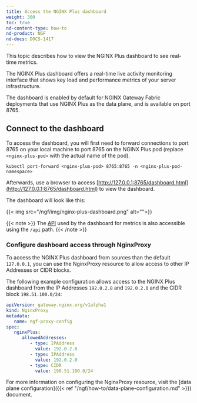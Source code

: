 ```yaml
---
title: Access the NGINX Plus dashboard
weight: 300
toc: true
nd-content-type: how-to
nd-product: NGF
nd-docs: DOCS-1417
---
```


This topic describes how to view the NGINX Plus dashboard to see real-time metrics.

The NGINX Plus dashboard offers a real-time live activity monitoring interface that shows key load and performance metrics of your server infrastructure. 

The dashboard is enabled by default for NGINX Gateway Fabric deployments that use NGINX Plus as the data plane, and is available on port 8765.

## Connect to the dashboard

To access the dashboard, you will first need to forward connections to port 8765 on your local machine to port 8765 on the NGINX Plus pod (replace `<nginx-plus-pod>` with the actual name of the pod).

```shell
kubectl port-forward <nginx-plus-pod> 8765:8765 -n <nginx-plus-pod-namespace>
```

Afterwards, use a browser to access [http://127.0.0.1:8765/dashboard.html](http://127.0.0.1:8765/dashboard.html) to view the dashboard.

The dashboard will look like this:

{{< img src="/ngf/img/nginx-plus-dashboard.png" alt="">}}

{{< note >}} The [API](https://nginx.org/en/docs/http/ngx_http_api_module.html) used by the dashboard for metrics is also accessible using the `/api` path. {{< /note >}}

### Configure dashboard access through NginxProxy

To access the NGINX Plus dashboard from sources than the default `127.0.0.1`, you can use the NginxProxy resource to allow access to other IP Addresses or CIDR blocks.

The following example configuration allows access to the NGINX Plus dashboard from the IP Addresses `192.0.2.8` and 
`192.0.2.0` and the CIDR block `198.51.100.0/24`:

```yaml
apiVersion: gateway.nginx.org/v1alpha1
kind: NginxProxy
metadata:
   name: ngf-proxy-config
spec:
   nginxPlus:
      allowedAddresses:
         - type: IPAddress
           value: 192.0.2.8
         - type: IPAddress
           value: 192.0.2.0
         - type: CIDR
           value: 198.51.100.0/24
```

For more information on configuring the NginxProxy resource, visit the [data plane configuration]({{< ref "/ngf/how-to/data-plane-configuration.md" >}}) document.